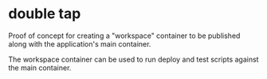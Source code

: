 # double tap

Proof of concept for creating a "workspace" container to be published along with the application's main container.

The workspace container can be used to run deploy and test scripts against the main container.


